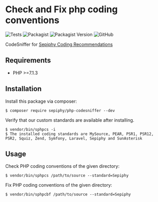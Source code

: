 # Check and Fix php coding conventions

![Tests](https://github.com/sepiphy/php-codesniffer/workflows/Tests/badge.svg?branch=master)
![Packagist](https://img.shields.io/packagist/dt/sepiphy/php-codesniffer.svg)
![Packagist Version](https://img.shields.io/packagist/v/sepiphy/php-codesniffer?label=version)
![GitHub](https://img.shields.io/github/license/sepiphy/php-codesniffer.svg)

CodeSniffer for [Sepiphy Coding Recommendations](https://github.com/sepiphy/coding-recommendations)

## Requirements

- PHP >=7.1.3

## Installation

Install this package via composer:

    $ composer require sepiphy/php-codesniffer --dev

Verify that our custom standards are available after installing.

    $ vendor/bin/sphpcs -i
    $ The installed coding standards are MySource, PEAR, PSR1, PSR12, PSR2, Squiz, Zend, Symfony, Laravel, Sepiphy and SunAsterisk

## Usage

Check PHP coding conventions of the given directory:

    $ vendor/bin/sphpcs /path/to/source --standard=Sepiphy

Fix PHP coding conventions of the given directory:

    $ vendor/bin/sphpcbf /path/to/source --standard=Sepiphy
